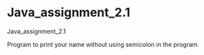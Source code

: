 # Java_assignment_2.1
Java_assignment_2.1

Program to print your name without using semicolon in the program
